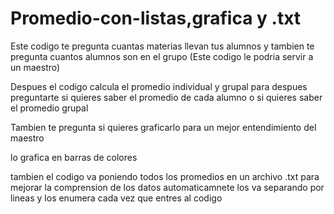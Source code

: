 # Promedio-con-listas,grafica y .txt

Este codigo te pregunta cuantas materias llevan tus alumnos  y tambien te pregunta cuantos alumnos son en el grupo (Este codigo le podria servir a un maestro)

Despues el codigo calcula el promedio individual y grupal
para despues preguntarte si quieres saber el promedio de cada alumno  o 
si quieres saber el promedio grupal 

Tambien te pregunta si quieres graficarlo para un mejor entendimiento del maestro

lo grafica en barras de colores

tambien el codigo va poniendo todos los promedios en un archivo .txt para mejorar la comprension de los datos  automaticamnete los va separando por lineas y los enumera cada vez que entres al codigo 
